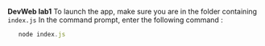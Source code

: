 **DevWeb lab1**
To launch the app, make sure you are in the folder containing ```index.js```
In the command prompt, enter the following command :
```js
   node index.js

